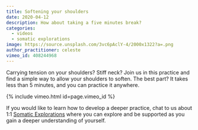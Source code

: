 ```yaml
---
title: Softening your shoulders
date: 2020-04-12
description: How about taking a five minutes break?
categories:
  - videos
  - somatic explorations
image: https://source.unsplash.com/3vc6pAclY-4/2000x1322?a=.png
author_practitioner: celeste
vimeo_id: 408244968
---
```

Carrying tension on your shoulders? Stiff neck? Join us in this practice and find a simple way to allow your shoulders
to soften. The best part? It takes less than 5 minutes, and you can practice it anywhere. 

{% include vimeo.html  id=page.vimeo_id %}

If you would like to learn how to develop a deeper practice, chat to us about 1:1 [Somatic Explorations](/modalities/somatic-explorations/)
where you can explore and be supported as you gain a deeper understanding of yourself.

